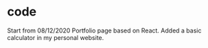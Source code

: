 # code
Start from 08/12/2020
Portfolio page based on React.
Added a basic calculator in my personal website.
